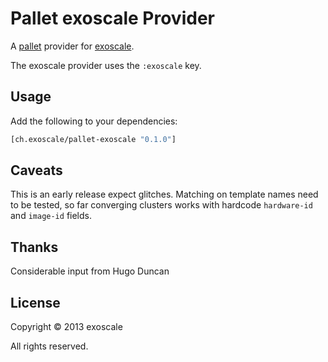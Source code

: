 # Pallet exoscale Provider

A [pallet](http://palletops.com/) provider for [exoscale](https://exoscale.ch/).

The exoscale provider uses the `:exoscale` key.

## Usage

Add the following to your dependencies:

```clj
[ch.exoscale/pallet-exoscale "0.1.0"]
```

## Caveats

This is an early release expect glitches.
Matching on template names need to be tested, so far converging clusters works
with hardcode `hardware-id` and `image-id` fields.

## Thanks

Considerable input from Hugo Duncan

## License

Copyright © 2013 exoscale

All rights reserved.
